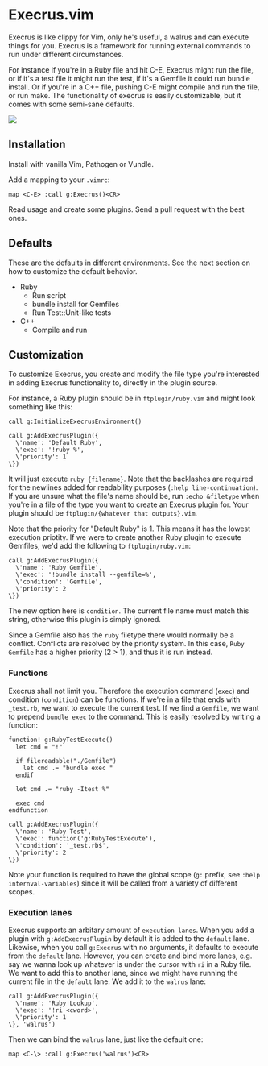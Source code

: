 # Execrus.vim

Execrus is like clippy for Vim, only he's useful, a walrus and can execute things for you.
Execrus is a framework for running external commands to run under different circumstances.

For instance if you're in a Ruby file and hit C-E, Execrus might run the file, or
if it's a test file it might run the test, if it's a Gemfile it could run bundle
install. Or if you're in a C++ file, pushing C-E might compile and run the
file, or run make. The functionality of execrus is easily customizable, but it
comes with some semi-sane defaults.

![](https://raw.github.com/Sirupsen/vim-execrus/master/demo.gif)

## Installation

Install with vanilla Vim, Pathogen or Vundle. 

Add a mapping to your `.vimrc`:

```vim
map <C-E> :call g:Execrus()<CR>
```

Read usage and create some plugins. Send a pull request with the best ones.

## Defaults

These are the defaults in different environments. See the next section on how to
customize the default behavior.

* Ruby
  - Run script 
  - bundle install for Gemfiles
  - Run Test::Unit-like tests
* C++
  - Compile and run

## Customization

To customize Execrus, you create and modify the file type you're interested in
adding Execrus functionality to, directly in the plugin source.

For instance, a Ruby plugin should be in `ftplugin/ruby.vim` and
might look something like this:

```vim
call g:InitializeExecrusEnvironment()

call g:AddExecrusPlugin({
  \'name': 'Default Ruby', 
  \'exec': '!ruby %', 
  \'priority': 1
\})
```

It will just execute `ruby {filename}`. Note that the backlashes are required
for the newlines added for readability purposes (`:help line-continuation`). If
  you are unsure what the file's name should be, run `:echo &filetype` when
  you're in a file of the type you want to create an Execrus plugin for. Your
  plugin should be `ftplugin/{whatever that outputs}.vim`.
  

Note that the priority for "Default Ruby" is 1. This means it has the lowest
execution priotity. If we were to create another Ruby plugin to execute
Gemfiles, we'd add the following to `ftplugin/ruby.vim`:

```vim
call g:AddExecrusPlugin({
  \'name': 'Ruby Gemfile', 
  \'exec': '!bundle install --gemfile=%', 
  \'condition': 'Gemfile', 
  \'priority': 2
\})
```

The new option here is `condition`. The current file name must match this
string, otherwise this plugin is simply ignored.

Since a Gemfile also has the `ruby` filetype there would normally be a conflict.
Conflicts are resolved by the priority system. In this case, `Ruby Gemfile` has
a higher priority (2 > 1), and thus it is run instead.

### Functions

Execrus shall not limit you. Therefore the execution command (`exec`) and
condition (`condition`) can be functions. If we're in a file that ends with
`_test.rb`, we want to execute the current test. If we find a `Gemfile`, we want
to prepend `bundle exec` to the command. This is easily resolved by writing a
function:

```vim
function! g:RubyTestExecute()
  let cmd = "!"

  if filereadable("./Gemfile")
    let cmd .= "bundle exec "
  endif

  let cmd .= "ruby -Itest %"

  exec cmd
endfunction

call g:AddExecrusPlugin({
  \'name': 'Ruby Test',
  \'exec': function('g:RubyTestExecute'), 
  \'condition': '_test.rb$', 
  \'priority': 2
\})
```

Note your function is required to have the global scope (`g:` prefix, see `:help
internval-variables`) since it will be called from a variety of different
scopes.

### Execution lanes

Execrus supports an arbitary amount of `execution lanes`. When you add a plugin
with `g:AddExecrusPlugin` by default it is added to the `default` lane.
Likewise, when you call `g:Execrus` with no arguments, it defaults to execute
from the `default` lane. However, you can create and bind more lanes, e.g. say
we wanna look up whatever is under the cursor with `ri` in a Ruby file. We want
to add this to another lane, since we might have running the current file in the `default` lane.
We add it to the `walrus` lane:

```vim
call g:AddExecrusPlugin({
  \'name': 'Ruby Lookup',
  \'exec': '!ri <cword>', 
  \'priority': 1
\}, 'walrus')
```

Then we can bind the `walrus` lane, just like the default one:

```vim
map <C-\> :call g:Execrus('walrus')<CR>
```
